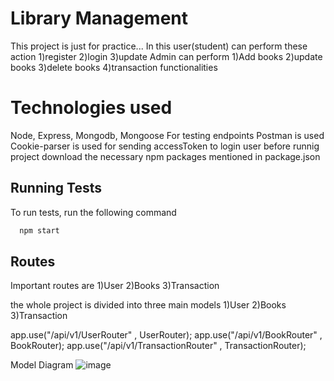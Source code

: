 
# Library Management

This project is just for practice... In this user(student) can perform these action
1)register
2)login
3)update
Admin can perform
1)Add books
2)update books
3)delete books
4)transaction functionalities 


# Technologies used
Node, Express, Mongodb, Mongoose
For testing endpoints Postman is used Cookie-parser is used for sending accessToken to login user before runnig project download the necessary npm packages mentioned in package.json



## Running Tests

To run tests, run the following command

```bash
  npm start
```


## Routes
Important routes are 
1)User
2)Books
3)Transaction

the whole project is divided into three main models
1)User
2)Books
3)Transaction

app.use("/api/v1/UserRouter" , UserRouter);
app.use("/api/v1/BookRouter" , BookRouter);
app.use("/api/v1/TransactionRouter" , TransactionRouter);


Model Diagram
![image](https://github.com/shiv-sk/librarymanagement/assets/155430597/83f32568-8b22-4d84-b8b0-b3de454302ee)


